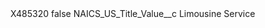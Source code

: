 <?xml version="1.0" encoding="UTF-8"?>
<CustomMetadata xmlns="http://soap.sforce.com/2006/04/metadata" xmlns:xsi="http://www.w3.org/2001/XMLSchema-instance" xmlns:xsd="http://www.w3.org/2001/XMLSchema">
    <label>X485320</label>
    <protected>false</protected>
    <values>
        <field>NAICS_US_Title_Value__c</field>
        <value xsi:type="xsd:string">Limousine Service</value>
    </values>
</CustomMetadata>
